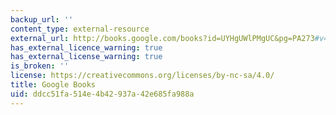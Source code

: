 ```yaml
---
backup_url: ''
content_type: external-resource
external_url: http://books.google.com/books?id=UYHgUWlPMgUC&pg=PA273#v=onepage
has_external_licence_warning: true
has_external_license_warning: true
is_broken: ''
license: https://creativecommons.org/licenses/by-nc-sa/4.0/
title: Google Books
uid: ddcc51fa-514e-4b42-937a-42e685fa988a
---
```

